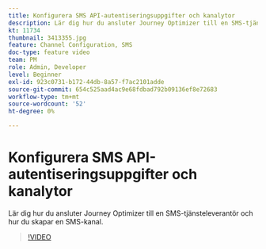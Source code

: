 ```yaml
---
title: Konfigurera SMS API-autentiseringsuppgifter och kanalytor
description: Lär dig hur du ansluter Journey Optimizer till en SMS-tjänsteleverantör och hur du skapar en SMS-kanal.
kt: 11734
thumbnail: 3413355.jpg
feature: Channel Configuration, SMS
doc-type: feature video
team: PM
role: Admin, Developer
level: Beginner
exl-id: 923c0731-b172-44db-8a57-f7ac2101adde
source-git-commit: 654c525aad4ac9e68fdbad792b09136ef8e72683
workflow-type: tm+mt
source-wordcount: '52'
ht-degree: 0%

---
```


# Konfigurera SMS API-autentiseringsuppgifter och kanalytor

Lär dig hur du ansluter Journey Optimizer till en SMS-tjänsteleverantör och hur du skapar en SMS-kanal.

>[!VIDEO](https://video.tv.adobe.com/v/3413355?quality=12)
